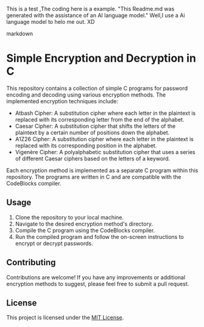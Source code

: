 This is a test ,The coding here is a example. "This Readme.md was generated with the assistance of an AI language model."  Well,I use a Ai language model to helo me out. XD

markdown
# Simple Encryption and Decryption in C
This repository contains a collection of simple C programs for password encoding and decoding using various encryption methods. The implemented encryption techniques include:
- Atbash Cipher: A substitution cipher where each letter in the plaintext is replaced with its corresponding letter from the end of the alphabet.
- Caesar Cipher: A substitution cipher that shifts the letters of the plaintext by a certain number of positions down the alphabet.
- A1Z26 Cipher: A substitution cipher where each letter in the plaintext is replaced with its corresponding position in the alphabet.
- Vigenère Cipher: A polyalphabetic substitution cipher that uses a series of different Caesar ciphers based on the letters of a keyword.

Each encryption method is implemented as a separate C program within this repository. The programs are written in C and are compatible with the CodeBlocks compiler.

## Usage
1. Clone the repository to your local machine.
2. Navigate to the desired encryption method's directory.
3. Compile the C program using the CodeBlocks compiler.
4. Run the compiled program and follow the on-screen instructions to encrypt or decrypt passwords.

## Contributing
Contributions are welcome! If you have any improvements or additional encryption methods to suggest, please feel free to submit a pull request.

## License
This project is licensed under the [MIT License](LICENSE).

